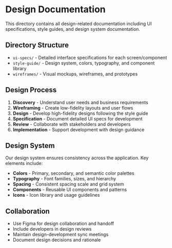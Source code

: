 
# Design Documentation

This directory contains all design-related documentation including UI specifications, style guides, and design system documentation.

## Directory Structure

- `ui-specs/` - Detailed interface specifications for each screen/component
- `style-guide/` - Design system, colors, typography, and component library
- `wireframes/` - Visual mockups, wireframes, and prototypes

## Design Process

1. **Discovery** - Understand user needs and business requirements
2. **Wireframing** - Create low-fidelity layouts and user flows
3. **Design** - Develop high-fidelity designs following the style guide
4. **Specification** - Document detailed UI specs for development
5. **Review** - Collaborate with stakeholders and developers
6. **Implementation** - Support development with design guidance

## Design System

Our design system ensures consistency across the application. Key elements include:

- **Colors** - Primary, secondary, and semantic color palettes
- **Typography** - Font families, sizes, and hierarchy
- **Spacing** - Consistent spacing scale and grid system
- **Components** - Reusable UI components and patterns
- **Icons** - Icon library and usage guidelines

## Collaboration

- Use Figma for design collaboration and handoff
- Include developers in design reviews
- Maintain design-development sync meetings
- Document design decisions and rationale
